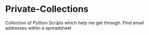 # Private-Collections
Collection of Python Scripts which help me get through.
Find email addresses within a spreadsheet
